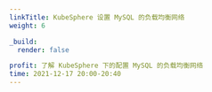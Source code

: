 ```yaml
---
linkTitle: KubeSphere 设置 MySQL 的负载均衡网络
weight: 6

_build:
  render: false

profit: 了解 KubeSphere 下的配置 MySQL 的负载均衡网络
time: 2021-12-17 20:00-20:40
---
```

